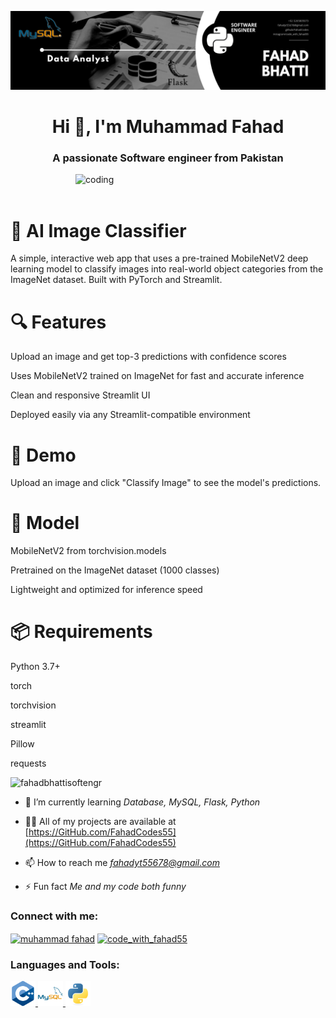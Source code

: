 ![logo](https://github.com/FahadCodes55/FahadCodes-Robot_Speaker.py/blob/main/banner.png)
<h1 align="center">Hi 👋, I'm Muhammad Fahad</h1>
<h3 align="center">A passionate Software engineer from Pakistan</h3>

<img align="right" alt="coding" width="400" src="https://user-images.githubusercontent.com/55389276/140866485-8fb1c876-9a8f-4d6a-98dc-08c4981eaf70.gif">
<br></br>
<h1>📸 AI Image Classifier</h1>

A simple, interactive web app that uses a pre-trained MobileNetV2 deep learning model to classify images into real-world object categories from the ImageNet dataset. Built with PyTorch and Streamlit.

<h1>🔍 Features</h1>
Upload an image and get top-3 predictions with confidence scores

Uses MobileNetV2 trained on ImageNet for fast and accurate inference

Clean and responsive Streamlit UI

Deployed easily via any Streamlit-compatible environment

<h1>🚀 Demo</h1>
Upload an image and click "Classify Image" to see the model's predictions.

<h1>🧠 Model</h1>
MobileNetV2 from torchvision.models

Pretrained on the ImageNet dataset (1000 classes)

Lightweight and optimized for inference speed

<h1>📦 Requirements</h1>
Python 3.7+

torch

torchvision

streamlit

Pillow

requests

<p align="left"> <img src="https://komarev.com/ghpvc/?username=fahadbhattisoftengr&label=Profile%20views&color=0e75b6&style=flat" alt="fahadbhattisoftengr" /> </p>

- 🌱 I’m currently learning *Database, MySQL, Flask, Python*

- 👨‍💻 All of my projects are available at [https://GitHub.com/FahadCodes55](https://GitHub.com/FahadCodes55)

- 📫 How to reach me *fahadyt55678@gmail.com*

- ⚡ Fun fact *Me and my code both funny*

<h3 align="left">Connect with me:</h3>
<p align="left">
<a href="https://linkedin.com/in/muhammad fahad" target="blank"><img align="center" src="https://raw.githubusercontent.com/rahuldkjain/github-profile-readme-generator/master/src/images/icons/Social/linked-in-alt.svg" alt="muhammad fahad" height="30" width="40" /></a>
<a href="https://instagram.com/__init__fahad" target="blank"><img align="center" src="https://raw.githubusercontent.com/rahuldkjain/github-profile-readme-generator/master/src/images/icons/Social/instagram.svg" alt="code_with_fahad55" height="30" width="40" /></a>
</p>

<h3 align="left">Languages and Tools:</h3>
<p align="left"> <a href="https://www.w3schools.com/cpp/" target="_blank" rel="noreferrer"> <img src="https://raw.githubusercontent.com/devicons/devicon/master/icons/cplusplus/cplusplus-original.svg" alt="cplusplus" width="40" height="40"/> </a> <a href="https://www.mysql.com/" target="_blank" rel="noreferrer"> <img src="https://raw.githubusercontent.com/devicons/devicon/master/icons/mysql/mysql-original-wordmark.svg" alt="mysql" width="40" height="40"/> </a> <a href="https://www.python.org" target="_blank" rel="noreferrer"> <img src="https://raw.githubusercontent.com/devicons/devicon/master/icons/python/python-original.svg" alt="python" width="40" height="40"/> </a> </p>
